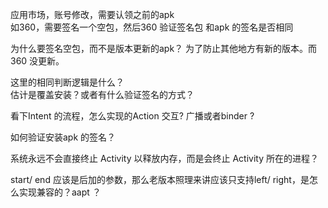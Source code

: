 应用市场，账号修改，需要认领之前的apk  
如360，需要签名一个空包，然后360 验证签名包 和apk 的签名是否相同  

为什么要签名空包，而不是版本更新的apk？
为了防止其他地方有新的版本。而360 没更新。

这里的相同判断逻辑是什么？  
估计是覆盖安装？或者有什么验证签名的方式？



看下Intent 的流程，怎么实现的Action 交互? 广播或者binder ?   



如何验证安装apk 的签名？  



系统永远不会直接终止 Activity 以释放内存，而是会终止 Activity 所在的进程？



start/ end 应该是后加的参数，那么老版本照理来讲应该只支持left/ right，是怎么实现兼容的？aapt ？  

  



